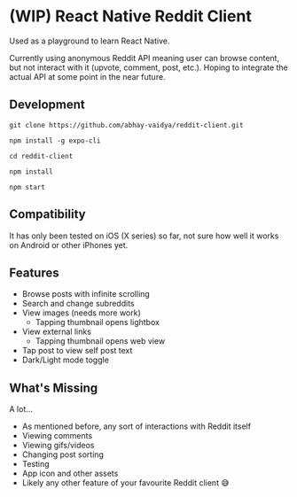 # (WIP) React Native Reddit Client

Used as a playground to learn React Native.

Currently using anonymous Reddit API meaning user can browse content, but not interact with it (upvote, comment, post, etc.). Hoping to integrate the actual API at some point in the near future.

## Development

```
git clone https://github.com/abhay-vaidya/reddit-client.git

npm install -g expo-cli

cd reddit-client

npm install

npm start
```

## Compatibility

It has only been tested on iOS (X series) so far, not sure how well it works on Android or other iPhones yet.

## Features

- Browse posts with infinite scrolling
- Search and change subreddits
- View images (needs more work)
  - Tapping thumbnail opens lightbox
- View external links
  - Tapping thumbnail opens web view
- Tap post to view self post text
- Dark/Light mode toggle

## What's Missing

A lot...

- As mentioned before, any sort of interactions with Reddit itself
- Viewing comments
- Viewing gifs/videos
- Changing post sorting
- Testing
- App icon and other assets
- Likely any other feature of your favourite Reddit client 😅
